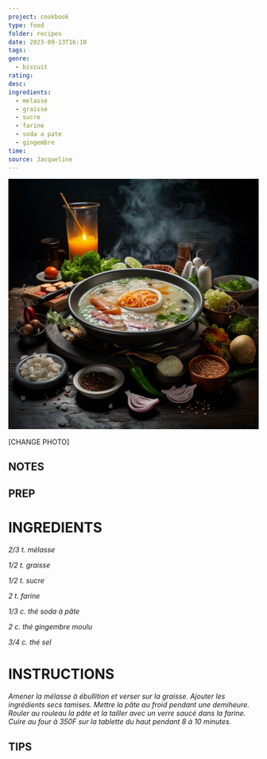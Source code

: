 ```yaml
---
project: cookbook
type: food
folder: recipes
date: 2023-09-13T16:10
tags: 
genre:
  - biscuit
rating: 
desc: 
ingredients:
  - melasse
  - graisse
  - sucre
  - farine
  - soda a pate
  - gingembre
time: 
source: Jacqueline
---
```


![IMAGE](_default.png)


[CHANGE PHOTO]


## NOTES




## PREP


# INGREDIENTS

_2/3 t. mélasse_

_1/2 t. graisse_

_1/2 t. sucre_

_2 t. farine_

_1/3 c. thé soda à pâte_

_2 c. thé gingembre moulu_

_3/4 c. thé sel_



# INSTRUCTIONS

_Amener la mélasse à ébullition et verser sur_
_la graisse. Ajouter les ingrédients secs tamises._
_Mettre la pâte au froid pendant une demiheure._
_Rouler au rouleau la pâte et la tailler_
_avec un verre saucé dans la farine. Cuire au_
_four à 350F sur la tablette du haut pendant 8_
_à 10 minutes._




## TIPS



